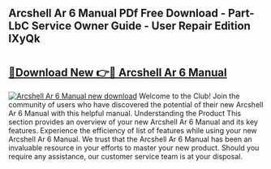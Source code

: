 ## Arcshell Ar 6 Manual PDf Free Download - Part-LbC Service Owner Guide - User Repair Edition lXyQk

# <h2><a href="http://bc43686.oget.top/?id=Arcshell+Ar+6+Manual">🔗Download New 👉🔴 Arcshell Ar 6 Manual</a></h2>

[![Arcshell Ar 6 Manual new download](https://i.imgur.com/5g1atiW.png)](http://bc43686.oget.top/?id=Arcshell+Ar+6+Manual)
Welcome to the Club! Join the community of users who have discovered the potential of their new Arcshell Ar 6 Manual with this helpful manual. Understanding the Product This section provides an overview of your new Arcshell Ar 6 Manual and its key features. Experience the efficiency of list of features while using your new Arcshell Ar 6 Manual. We trust that the Arcshell Ar 6 Manual has been an invaluable resource in your efforts to master your new product. Should you require any assistance, our customer service team is at your disposal.
